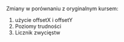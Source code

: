 Zmiany w porównaniu z oryginalnym kursem:
1. użycie offsetX i offsetY
2. Poziomy trudności
3. Licznik zwycięstw 
